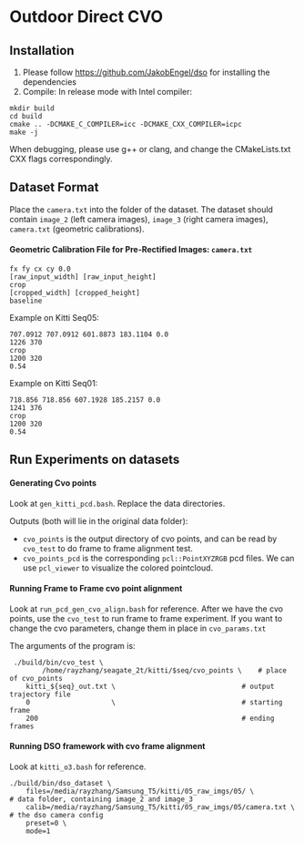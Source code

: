 ﻿# Outdoor Direct CVO

## Installation
1. Please follow https://github.com/JakobEngel/dso for installing the dependencies
2. Compile: 
In release mode with Intel compiler:
```
mkdir build
cd build
cmake .. -DCMAKE_C_COMPILER=icc -DCMAKE_CXX_COMPILER=icpc
make -j
```
When debugging, please use g++ or clang, and change the CMakeLists.txt CXX flags correspondingly.

## Dataset Format
Place the `camera.txt` into the folder of the dataset. The dataset should contain `image_2` (left camera images), `image_3` (right camera images), `camera.txt` (geometric calibrations).
#### Geometric Calibration File for Pre-Rectified Images: `camera.txt`
```
fx fy cx cy 0.0
[raw_input_width] [raw_input_height]
crop
[cropped_width] [cropped_height]
baseline
```
Example on Kitti Seq05:
```
707.0912 707.0912 601.8873 183.1104 0.0
1226 370
crop
1200 320
0.54
```
Example on Kitti Seq01:
```
718.856 718.856 607.1928 185.2157 0.0
1241 376
crop
1200 320
0.54
```

## Run Experiments on datasets
#### Generating Cvo points
Look at `gen_kitti_pcd.bash`. Replace the data directories.

Outputs (both will lie in the original data folder):
* `cvo_points` is the output directory of cvo points, and can be read by `cvo_test` to do frame to frame alignment test. 
* `cvo_points_pcd` is the corresponding `pcl::PointXYZRGB` pcd files.  We can use `pcl_viewer` to visualize the colored pointcloud.
#### Running Frame to Frame cvo point alignment
Look at `run_pcd_gen_cvo_align.bash` for reference. After we have the cvo points, use the `cvo_test` to run frame to frame experiment. If you want to change the cvo parameters, change them in place in `cvo_params.txt`

The arguments of the program is:
```
 ./build/bin/cvo_test \
        /home/rayzhang/seagate_2t/kitti/$seq/cvo_points \    # place of cvo_points
	kitti_${seq}_out.txt \                               # output trajectory file
	0                    \                               # starting frame
	200                                                  # ending frames
```

#### Running DSO framework with cvo frame alignment
Look at `kitti_o3.bash` for reference. 
```
./build/bin/dso_dataset \
    files=/media/rayzhang/Samsung_T5/kitti/05_raw_imgs/05/ \                   # data folder, containing image_2 and image_3
    calib=/media/rayzhang/Samsung_T5/kitti/05_raw_imgs/05/camera.txt \         # the dso camera config
    preset=0 \
    mode=1
```
